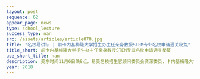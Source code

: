```yaml
---
layout: post
sequence: 62
appear_page: news  
type: school_lecture
success_type: nan
src: /assets/articles/article070.jpg
title: "名校易讲坛 | 前卡内基梅隆大学招生办主任亲身教授STEM专业名校申请通关秘笈"
title_short: 前卡内基梅隆大学招生办主任亲身教授STEM专业名校申请通关秘笈
use_short_title: nan
description: 美东时间11月6日晚8点，易美名校招生官顾问委员会资深委员，卡内基梅隆大学前招生办主任，乔伊先生亲临易美名校易讲坛！从CS专业全美称王的卡内基梅隆大学STEM专业招生角度出发，深度剖析STEM专业在美名校申请与职业发展情况，为易美学子点明人生方向、解答关于STEM专业您想知道的所有问题。
year: 2018
---
```



